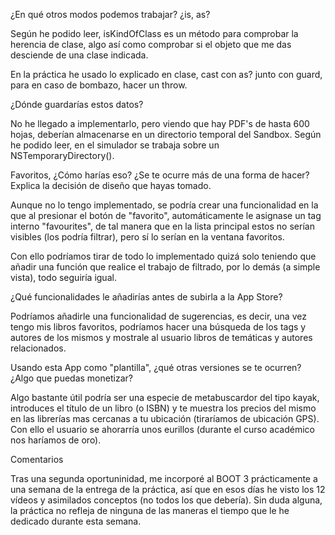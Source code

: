 ¿En qué otros modos podemos trabajar? ¿is, as?

Según he podido leer, isKindOfClass es un método para comprobar la herencia de clase, algo así como comprobar si el objeto que me das desciende de una clase indicada.

En la práctica he usado lo explicado en clase, cast con as? junto con guard, para en caso de bombazo, hacer un throw.


¿Dónde guardarías estos datos?

No he llegado a implementarlo, pero viendo que hay PDF's de hasta 600 hojas, deberían almacenarse en un directorio temporal del Sandbox. Según he podido leer, en el simulador se trabaja sobre un NSTemporaryDirectory().


Favoritos, ¿Cómo harías eso? ¿Se te ocurre más de una forma de hacer? Explica la decisión de diseño que hayas tomado.

Aunque no lo tengo implementado, se podría crear una funcionalidad en la que al presionar el botón de "favorito", automáticamente le asignase un tag interno "favourites", de tal manera que en la lista principal estos no serían visibles (los podría filtrar), pero sí lo serían en la ventana favoritos.

Con ello podríamos tirar de todo lo implementado quizá solo teniendo que añadir una función que realice el trabajo de filtrado, por lo demás (a simple vista), todo seguiría igual.


¿Qué funcionalidades le añadirías antes de subirla a la App Store?

Podríamos añadirle una funcionalidad de sugerencias, es decir, una vez tengo mis libros favoritos, podríamos hacer una búsqueda de los tags y autores de los mismos y mostrale al usuario libros de temáticas y autores relacionados.


Usando esta App como "plantilla", ¿qué otras versiones se te ocurren? ¿Algo que puedas monetizar?

Algo bastante útil podría ser una especie de metabuscardor del tipo kayak, introduces el título de un libro (o ISBN) y te muestra los precios del mismo en las librerías mas cercanas a tu ubicación (tiraríamos de ubicación GPS). Con ello el usuario se ahorarría unos eurillos (durante el curso académico nos haríamos de oro).


Comentarios

Tras una segunda oportuninidad, me incorporé al BOOT 3 prácticamente a una semana de la entrega de la práctica, así que en esos días he visto los 12 vídeos y asimilados conceptos (no todos los que debería). Sin duda alguna, la práctica no refleja de ninguna de las maneras el tiempo que le he dedicado durante esta semana.